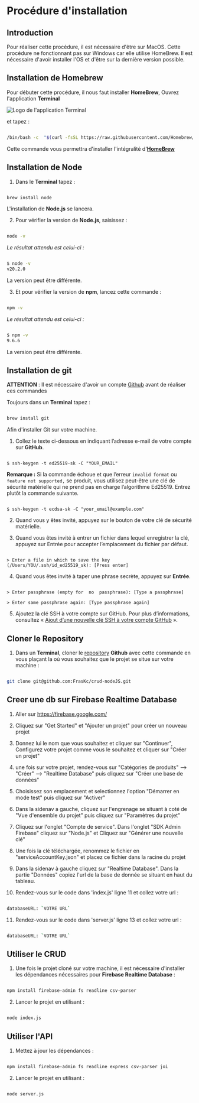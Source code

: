 # Procédure d'installation

## Introduction
Pour réaliser cette procédure, il est nécessaire d'être sur MacOS. Cette procédure ne fonctionnant pas sur Windows car elle utilise HomeBrew. Il est nécessaire d'avoir installer l'OS et d'être sur la dernière version possible.

## Installation de Homebrew
Pour débuter cette procédure, il nous faut installer **HomeBrew**, Ouvrez l'application **Terminal** 

![Logo de l'application Terminal](https://help.apple.com/assets/63D8162D4F5E9E311D0CFA28/63D816334F5E9E311D0CFA30/fr_FR/d94aa1c4979b25e9ffbda97fcbae219a.png)
  
et tapez : 

```bash

/bin/bash -c  "$(curl -fsSL https://raw.githubusercontent.com/Homebrew/install/master/install.sh)"

```
Cette commande vous permettra d'installer l'intégralité d'**[HomeBrew](https://brew.sh/index_fr)**

  

## Installation de Node

  

1. Dans le **Terminal** tapez :

```bash

brew install node

```
L'installation de **Node.js** se lancera.

2. Pour vérifier la version de **Node.js**, saisissez :

```bash

node -v

```

*Le résultat attendu est celui-ci :*
```bash

$ node -v
v20.2.0

```
La version peut être différente.

  

3. Et pour vérifier la version de **npm**, lancez cette commande :

```bash

npm -v

```
*Le résultat attendu est celui-ci :*
```bash

$ npm -v
9.6.6

```
La version peut être différente.

  

## Installation de git

 **ATTENTION** : Il est nécessaire d'avoir un compte [Github](https://github.com/) avant de réaliser ces commandes

Toujours dans un **Terminal** tapez :

```bash

brew install git

```
Afin d'installer Git sur votre machine.

1. Collez le texte ci-dessous en indiquant l’adresse e-mail de votre compte sur **GitHub**.

```shell

$ ssh-keygen -t ed25519-sk -C "YOUR_EMAIL"

```

**Remarque :** Si la commande échoue et que l’erreur `invalid format` ou `feature not supported,` se produit, vous utilisez peut-être une clé de sécurité matérielle qui ne prend pas en charge l’algorithme Ed25519. Entrez plutôt la commande suivante.

```shell

$ ssh-keygen -t ecdsa-sk -C "your_email@example.com"

```

2. Quand vous y êtes invité, appuyez sur le bouton de votre clé de sécurité matérielle.

3. Quand vous êtes invité à entrer un fichier dans lequel enregistrer la clé, appuyez sur Entrée pour accepter l’emplacement du fichier par défaut.

```shell

> Enter a file in which to save the key (/Users/YOU/.ssh/id_ed25519_sk): [Press enter]

```

4. Quand vous êtes invité à taper une phrase secrète, appuyez sur **Entrée**.

```shell

> Enter passphrase (empty for  no  passphrase): [Type a passphrase]

> Enter same passphrase again: [Type passphrase again]

```

5. Ajoutez la clé SSH à votre compte sur GitHub. Pour plus d’informations, consultez « [Ajout d’une nouvelle clé SSH à votre compte GitHub](https://docs.github.com/fr/authentication/connecting-to-github-with-ssh/adding-a-new-ssh-key-to-your-github-account) ».

## Cloner le Repository

1. Dans un **Terminal**, cloner le [repository](https://github.com/FrasKc/crud-nodeJS) **Github** avec cette commande en vous plaçant la où vous souhaitez que le projet se situe sur votre machine :

```bash

git clone git@github.com:FrasKc/crud-nodeJS.git

```
  
## Creer une db sur Firebase Realtime Database

1. Aller sur https://firebase.google.com/

2. Cliquez sur "Get Started" et "Ajouter un projet" pour créer un nouveau projet

3. Donnez lui le nom que vous souhaitez et cliquer sur "Continuer", Configurez votre projet comme vous le souhaitez et cliquer sur "Créer un projet"

4. une fois sur votre projet, rendez-vous sur "Catégories de produits" --> "Créer" --> "Realtime Database" puis cliquez sur "Créer une base de données"

5. Choisissez son emplacement et selectionnez l'option "Démarrer en mode test" puis cliquez sur "Activer"

6. Dans la sidenav a gauche, cliquez sur l'engrenage se situant à coté de "Vue d'ensemble du projet" puis cliquez sur "Paramètres du projet"

7. Cliquez sur l'onglet "Compte de service". Dans l'onglet "SDK Admin Firebase" cliquez sur "Node.js" et Cliquez sur "Générer une nouvelle clé"

8. Une fois la clé téléchargée, renommez le fichier en "serviceAccountKey.json" et placez ce fichier dans la racine du projet

9. Dans la sidenav à gauche cliquez sur "Realtime Database". Dans la partie "Données" copiez l'url de la base de donnée se situant en haut du tableau.

10. Rendez-vous sur le code dans 'index.js' ligne 11 et collez votre url :

```bash

databaseURL: `VOTRE URL`

```

11. Rendez-vous sur le code dans 'server.js' ligne 13 et collez votre url :

```bash

databaseURL: `VOTRE URL`

```



## Utiliser le CRUD

1. Une fois le projet cloné sur votre machine, il est nécessaire d'installer les dépendances nécessaires pour **Firebase Realtime Database** :

```bash

npm install firebase-admin fs readline csv-parser

```

2. Lancer le projet en utilisant :

```bash

node index.js

```

## Utiliser l'API

1. Mettez à jour les dépendances :

```bash

npm install firebase-admin fs readline express csv-parser joi

```

2. Lancer le projet en utilisant :

```bash

node server.js

```
